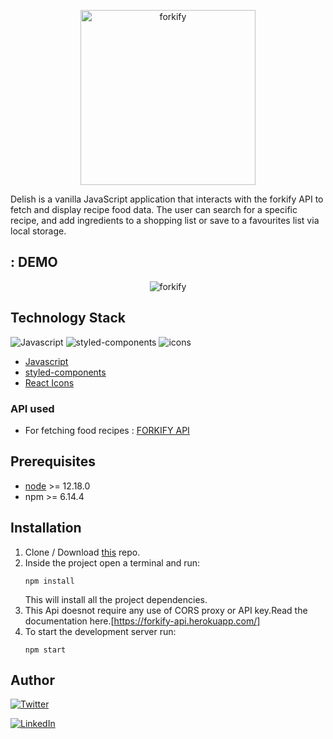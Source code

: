 <p align="center">
    <img src="./src/assets/logo.png" alt="forkify" width="280px">
   

</p>

Delish is a vanilla JavaScript application that interacts with the forkify API to fetch and display recipe food data. The user can search for a specific recipe, and add ingredients to a shopping list or save to a favourites list via local storage.

## : DEMO
<p align="center">
<img src="./dist/img/delish.gif" alt="forkify">
</p>


##  Technology Stack
![Javascript](https://img.shields.io/badge/frontend-javascript-61dafb?style=flat&logo=Javascript)
![styled-components](https://img.shields.io/badge/styling-styled--components-%23DB7093?style=flat&logo=styled-components)
![icons](https://img.shields.io/badge/icons-react--icons-red?style=flat&logo=React)


* [Javascript](https://developer.mozilla.org/en-US/docs/Web/JavaScript)
* [styled-components](https://styled-components.com/)
* [React Icons](https://react-icons.github.io/react-icons/)

### API used
* For fetching food recipes : [FORKIFY API](https://forkify-api.herokuapp.com/)

##  Prerequisites
* [node](https://nodejs.org/en/) >= 12.18.0
* npm >= 6.14.4

## Installation

1. Clone / Download [this](https://github.com/sidrakshe28/Delish) repo.
2. Inside the project open a terminal and run:
    ```
    npm install
    ```
    This will install all the project dependencies.
3. This Api doesnot require any use of  CORS proxy or API key.Read the documentation here.[https://forkify-api.herokuapp.com/]
4. To start the development server run:
    ```
    npm start
    ```


##  Author
[![Twitter](https://img.shields.io/badge/follow-%40SidRakshe28-1DA1F2?style=flat&logo=Twitter)](https://twitter.com/SidRakshe28) 

[![LinkedIn](https://img.shields.io/badge/connect-%40siddhika28-%230077B5?style=flat&logo=LinkedIn)](https://www.linkedin.com/in/siddhika28/)




